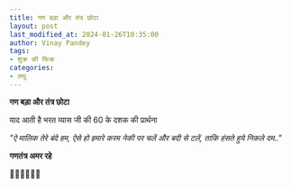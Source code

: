 ```yaml
---
title: गण बड़ा और तंत्र छोटा
layout: post
last_modified_at: 2024-01-26T10:35:00
author: Vinay Pandey
tags:
- शुक्र की फिक्र
categories:
- लघु
---
```

**गण बड़ा और तंत्र छोटा**

याद आती है भरत  व्यास जी की 60 के दशक की प्रार्थना

*"ऐ मालिक तेरे बंदे हम,*
*ऐसे हो हमारे करम*
*नेकी पर चलें और बदी से टलें,*
*ताकि हंसते हुये निकले दम.."*

**गणतंत्र अमर रहे**

🙏🌷🌷🌷🌷🙏


